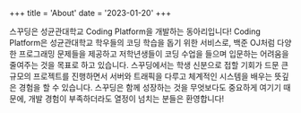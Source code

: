 +++
title = 'About'
date = '2023-01-20'
+++

스꾸딩은 성균관대학교 Coding Platform을 개발하는 동아리입니다! Coding Platform은 성균관대학교 학우들의 코딩 학습을 돕기 위한 서비스로, 백준 OJ처럼 다양한 프로그래밍 문제들을 제공하고 저학년생들이 코딩 수업을 들으며 입문하는 어려움을 줄여주는 것을 목표로 하고 있습니다. 스꾸딩에서는 학생 신분으로 접할 기회가 드문 큰 규모의 프로젝트를 진행하면서 서버와 트래픽을 다루고 체계적인 시스템을 배우는 뜻깊은 경험을 할 수 있습니다. 스꾸딩은 함께 성장하는 것을 무엇보다도 중요하게 여기기 때문에, 개발 경험이 부족하더라도 열정이 넘치는 분들은 환영합니다!
